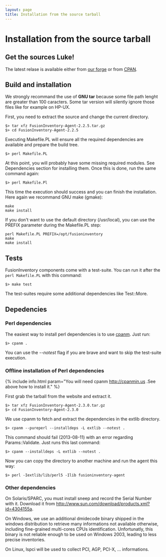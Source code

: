 ```yaml
---
layout: page
title: Installation from the source tarball
---
```


# Installation from the source tarball

## Get the sources Luke!

The latest relase is available either from [our forge](http://forge.fusioninventory.org/projects/fusioninventory-agent/files) or from [CPAN](https://metacpan.org/release/FusionInventory-Agent).

## Build and installation

We strongly recommand the use of __GNU tar__ because some file path lenght are
greater than 100 caracters. Some tar version will silently ignore those files
like for example on HP-UX.

First, you need to extract the source and change the current directory.

    $> tar xfz FusionInventory-Agent-2.2.5.tar.gz
    $> cd FusionInventory-Agent-2.2.5

Executing Makefile.PL will ensure all the required dependencies are available
and prepare the build tree.

    $> perl Makefile.PL

At this point, you will probably have some missing required modules. See
Dependencies section for installing them. Once this is done, run the same
command again:

    $> perl Makefile.Pl

This time the execution should success and you can finish the installation.
Here again we recommand GNU make (gmake):

    make
    make install

If you don't want to use the default directory (/usr/local), you can use the
PREFIX parameter during the Makefile.PL step:

    perl Makefile.PL PREFIX=/opt/fusioninventory
    make
    make install

## Tests

FusionInventory components come with a test-suite. You can run it after the `perl Makefile.PL` with this command:

    $> make test

The test-suites require some additional dependencies like Test::More.

## Depedencies

### Perl dependencies

The easiest way to install perl dependencies is to use
[cpanm](http://cpanmin.us). Just run:

    $> cpanm .

You can use the _--notest_ flag if you are brave and want to skip the test-suite
execution.

### Offline installation of Perl dependencies

{% include info.html param="You will need cpanm http://cpanmin.us .See above how to install it." %}

First grab the tarball from the website and extract it.

    $> tar xfz FusionInventory-Agent-2.3.0.tar.gz
    $> cd FusionInventory-Agent-2.3.0

We use cpanm to fetch and extract the dependencies in the extlib directory.

    $> cpanm --pureperl --installdeps -L extlib --notest .

This command should fail (2013-08-11) with an error regarding Params::Validate. Just runs
this last command:

    $> cpanm --installdeps -L extlib --notest .

Now you can copy the directory to another machine and run the agent this way:

    $> perl -Iextlib/lib/perl5 -Ilib fusioninventory-agent

### Other dependencies

On Solaris/SPARC, you must install sneep and record the Serial Number with it.
Download it from <http://www.sun.com/download/products.xml?id=4304155a>.

On Windows, we use an additional dmidecode binary shipped in the windows
distribution to retrieve many informations not available otherwise, including
fine-grained multi-cores CPUs identification. Unfortunatly, this binary is not
reliable enough to be used on Windows 2003, leading to less precise
inventories.

On Linux, lspci will be used to collect PCI, AGP, PCI-X, ... informations.
